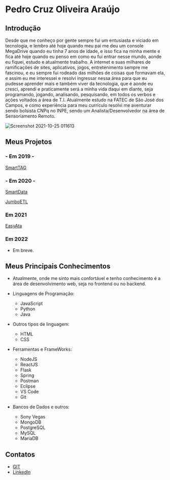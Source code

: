 # Pedro Cruz Oliveira Araújo
## Introdução
Desde que me conheço por gente sempre fui um entusiasta e viciado em tecnologia, e lembro até hoje quando meu pai me deu um console MegaDrive quando eu tinha 7 anos de idade, e isso fica na minha mente e fica até hoje quando eu penso em como eu fui entrar nesse mundo, aonde eu fiquei, estudo e atualmente trabalho. A internet e suas milhares de ramificações de sites, aplicativos, jogos, entretenimento sempre me fascinou, e eu sempre fui rodeado das milhões de coisas que formavam ela, e assim eu me interessei e resolvi ingressar nessa área para que eu pudesse aprender mais e também viver da tecnologia, que é aonde eu cresci, aprendi e praticamente será a minha vida daqui em diante, seja programando, jogando, analisando, pesquisando, em todos os verbos e ações voltados a área de T.I.
Atualmente estudo na FATEC de São José dos Campos, e como experiência para meu currículo resolvi me aventurar sendo bolsista CNPq no INPE, sendo um Analista/Desenvolvedor na área de Sensoriamento Remoto.

![Screenshot 2021-10-25 011613](https://user-images.githubusercontent.com/56441411/138634543-23cf80bd-4cf9-45c1-9f86-0dc5f345d2e0.jpg)

## Meus Projetos

### - Em 2019 -
[SmartTAG](https://github.com/PedroCruzADS/PedroCruz-PF/blob/main/API%202019-2.SmartTag.md)

### - Em 2020 -
[SmartData](https://github.com/PedroCruzADS/PedroCruz-PF/blob/main/API%202020-1.SmartData.md)

[JumboETL](https://github.com/PedroCruzADS/PedroCruz-PF/blob/main/API%202020-2-JumboETL.md)


### Em 2021
[EasyAta](https://github.com/PedroCruzADS/PedroCruz-PF/blob/main/API%202021-1-EasyAta.md)

### Em 2022
- Em breve.

## Meus Principais Conhecimentos
 - Atualmente, onde me sinto mais confortável e tenho conhecimento é a área de desenvolvimento web, seja no frontend ou no backend.

-   Linguagens de Programação:
    -   JavaScript
    -   Python
    -   Java
  -  Outros tipos de linguagem:
      - HTML
      - CSS
-   Ferramentas e FrameWorks:
    - NodeJS
    - ReactJS
    - Flask
    - Spring
    - Postman
    - Eclipse
    - VS Code
    - Git
    
   - Bancos de Dados e outros:
	    - Sony Vegas
	    - MongoDB
	    - PostgreSQL 
	    - MySQL
	    - MariaDB
  

## Contatos
* [GIT](https://github.com/PedroCruzADS)
* [LinkedIn](www.linkedin.com/in/pedro-cruz77)
